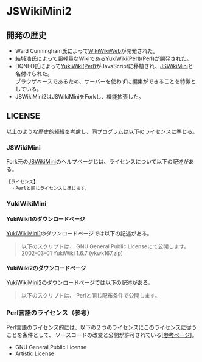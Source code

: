 # JSWikiMini2
## 開発の歴史
- Ward Cunningham氏によって[WikiWikiWeb](http://wiki.c2.com/)が開発された。
- 結城浩氏によって超軽量なWikiである[YukiWiki(Perl)](https://www.hyuki.com/yukiwiki/)(Perl)が開発された。
- DQNEO氏によって[YukiWiki(Perl)](https://www.hyuki.com/yukiwiki/)がJavaScriptに移植され、[JSWikiMini](https://github.com/DQNEO/JSWikiMini)と名付けられた。  
ブラウザベースであるため、サーバーを使わずに編集ができることを特徴としている。
- JSWikiMini2はJSWikiMiniをForkし、機能拡張した。

## LICENSE
以上のような歴史的経緯を考慮し、同プログラムは以下のライセンスに準じる。

### JSWikiMini
Fork元の[JSWikiMini](https://github.com/DQNEO/JSWikiMini)のヘルプページじは、ライセンスについて以下の記述がある。
```
【ライセンス】
　・Perlと同じライセンスに準じます。
```
### YukiWikiMini
#### YukiWiki1のダウンロードページ
[YukiWikiMini1](https://www.hyuki.com/yukiwiki/#download1)のダウンロードページでは以下の記述がある。
> 以下のスクリプトは、 GNU General Public Licenseにて公開します。
>    2002-03-01 YukiWiki 1.6.7 (ykwk167.zip) 

#### YukiWiki2のダウンロードページ
[YukiWikiMini2](https://www.hyuki.com/yukiwiki/#download2)のダウンロードページでは以下の記述がある。
> 以下のスクリプトは、 Perlと同じ配布条件で公開します。 

### Perl言語のライセンス（参考）
Perl言語のライセンス的には、以下の２つのライセンスにこのライセンスに従うことを条件として、
ソースコードの改変と公開が許可されている[[参考ページ](https://www.ossnews.jp/oss_info/Perl)]。
- GNU General Public License
- Artistic License
